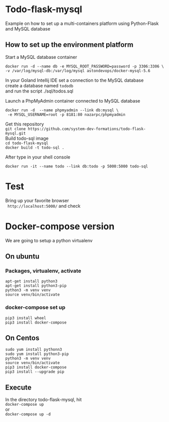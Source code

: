 # Todo-flask-mysql
Example on how to set up a multi-containers platform using Python-Flask and MySQL database 

## How to set up the environment platform
Start a MySQL database container   
```code
docker run -d --name db -e MYSQL_ROOT_PASSWORD=password -p 3306:3306 \
-v /var/log/mysql-db:/var/log/mysql astondevops/docker-mysql-5.6
```
In your Goland Intellij IDE set a connection to the MySQL database   
create a database named ```tododb```      
and run the script ./sql/todos.sql   

Launch a PhpMyAdmin container connected to MySQL database
```code
docker run -d  --name phpmyadmin --link db:mysql \
 -e MYSQL_USERNAME=root -p 8181:80 nazarpc/phpmyadmin
```
Get this repository  
```git clone https://github.com/system-dev-formations/todo-flask-mysql.git```  
Build todo-sql image  
```cd todo-flask-mysql```  
```docker build -t todo-sql . ```  
  
After type in your shell console  
```code 
docker run -it --name todo --link db:todo -p 5000:5000 todo-sql
```

# Test
Bring up your favorite browser   
``` http://localhost:5000/```
and check 

# Docker-compose version 
We are going to setup a python virtualenv 
## On ubuntu
### Packages, virtualenv, activate  
```code
apt-get install python3
apt-get install python3-pip
python3 -m venv venv
source venv/bin/activate
```
### docker-compose set up
```code 
pip3 install wheel
pip3 install docker-compose
```
## On Centos
```code 
sudo yum install pythonn3
sudo yum install python3-pip
python3 -m venv venv
source venv/bin/activate
pip3 install docker-compose
pip3 install --upgrade pip
```
## Execute
In the directory todo-flask-mysql, hit   
```docker-compose up ```  
or  
```docker-compose up -d```


